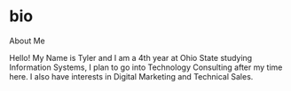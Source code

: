 # bio
About Me

Hello! My Name is Tyler and I am a 4th year at Ohio State studying Information Systems,
I plan to go into Technology Consulting after my time here.
I also have interests in Digital Marketing and Technical Sales.
